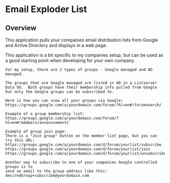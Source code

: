 # Email Exploder List

## Overview

This application pulls your companies email distribution lists from Google and Active Directory and displays in a web page.

This application is a bit specific to my companies setup, but can be used as a good starting point when developing for your own company.

```
For my setup, there are 2 types of groups - Google managed and AD managed.  

The groups that are Google managed are listed in AD in a Listserver Data OU.  Both groups have their membership info pulled from Google but only the Google groups can be subscribed to.

```

```
Here is how you can view all your groups via Google:
https://groups.google.com/a/yourdomain.com/forum/?hl=en#!forumsearch/

Example of a group membership list:
https://groups.google.com/a/yourdomain.com/forum/?hl=en#!members/announcements

Example of group join page:
There is a "Join group" button on the member list page, but you can try this URL:
https://groups.google.com/a/yourdomain.com/d/forum/yourlist/subscribe
https://groups.google.com/a/yourdomain.com/d/forum/yourlist/join
https://groups.google.com/a/yourdomain.com/d/forum/yourlist/unsubscribe

Another way to subscribe to one of your companies Google controlled groups is to
send an email to the group address like this: desiredGroup+subscribe@yourdomain.com
```
